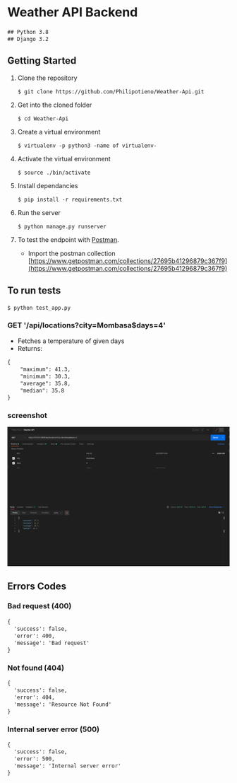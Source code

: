 
# Weather API Backend

    ## Python 3.8
    ## Django 3.2

## Getting Started
1. Clone the repository

    ```
    $ git clone https://github.com/Philipotieno/Weather-Api.git
    ```
    
2. Get into the cloned folder

    ```
    $ cd Weather-Api
    ```

3. Create a virtual environment  
    
    ```
    $ virtualenv -p python3 -name of virtualenv-
    ```
    
4. Activate the virtual environment

    ```
    $ source ./bin/activate
    ```

5. Install dependancies

    ```
    $ pip install -r requirements.txt
    ```

6. Run the server

    ```
    $ python manage.py runserver 
    ```

7. To test the endpoint with [Postman](https://getpostman.com). 

    - Import the postman collection [https://www.getpostman.com/collections/27695b41296879c367f9](https://www.getpostman.com/collections/27695b41296879c367f9)



## To run tests
```
$ python test_app.py
```
### GET '/api/locations?city=Mombasa$days=4'

- Fetches a temperature of given days
- Returns: 

```json5
{
    "maximum": 41.3,
    "minimum": 30.3,
    "average": 35.8,
    "median": 35.8
}
```
### screenshot

![getting data](https://github.com/Philipotieno/Weather-Api/blob/master/weatherPI.png)

## Errors Codes

### Bad request (400)

```json5
{
  'success': false,
  'error': 400,
  'message': 'Bad request'
}
```

### Not found  (404)

```json5
{
  'success': false,
  'error': 404,
  'message': 'Resource Not Found'
}
```

### Internal server error (500)

```json5
{
  'success': false,
  'error': 500,
  'message': 'Internal server error'
}
```